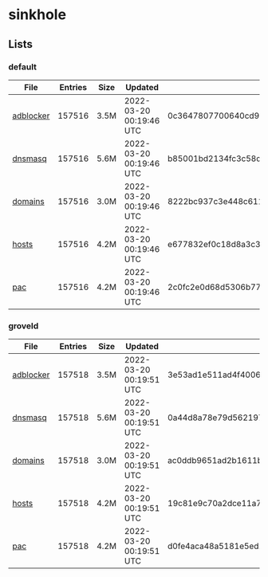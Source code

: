 # sinkhole

## Lists

### default

|File|Entries|Size|Updated|Hash|
|-|-|-|-|-|
|[adblocker](https://raw.githubusercontent.com/groveld/sinkhole/lists/default/adblocker.txt)|157516|3.5M|2022-03-20 00:19:46 UTC|0c3647807700640cd9535d109c18599ee55ddc10e8b46f1bfe247dc7cf8db620|
|[dnsmasq](https://raw.githubusercontent.com/groveld/sinkhole/lists/default/dnsmasq.txt)|157516|5.6M|2022-03-20 00:19:46 UTC|b85001bd2134fc3c58d071ddd4f641277ea86d3104513a4cd1f81de16d29ea80|
|[domains](https://raw.githubusercontent.com/groveld/sinkhole/lists/default/domains.txt)|157516|3.0M|2022-03-20 00:19:46 UTC|8222bc937c3e448c611d1f79be44cf567ec62d67f516891e45ec1f62b5f86591|
|[hosts](https://raw.githubusercontent.com/groveld/sinkhole/lists/default/hosts.txt)|157516|4.2M|2022-03-20 00:19:46 UTC|e677832ef0c18d8a3c384cbf35449fbcbe4b3752955c11cc66c4549ed0ef6a38|
|[pac](https://raw.githubusercontent.com/groveld/sinkhole/lists/default/pac.txt)|157516|4.2M|2022-03-20 00:19:46 UTC|2c0fc2e0d68d5306b77c7c5e095120e609e10b7ba9f8bdba650ea67cd69a7b71|

### groveld

|File|Entries|Size|Updated|Hash|
|-|-|-|-|-|
|[adblocker](https://raw.githubusercontent.com/groveld/sinkhole/lists/groveld/adblocker.txt)|157518|3.5M|2022-03-20 00:19:51 UTC|3e53ad1e511ad4f4006a5395b988def3f4638d383ac9bb3ad1df1bfb92d081a5|
|[dnsmasq](https://raw.githubusercontent.com/groveld/sinkhole/lists/groveld/dnsmasq.txt)|157518|5.6M|2022-03-20 00:19:51 UTC|0a44d8a78e79d562197d70963042b1ee8019e425d00dbe5dc6b72d00c24d3bee|
|[domains](https://raw.githubusercontent.com/groveld/sinkhole/lists/groveld/domains.txt)|157518|3.0M|2022-03-20 00:19:51 UTC|ac0ddb9651ad2b1611bb58b73ef904676b6b529c5118d1dc06cc076c563e6ced|
|[hosts](https://raw.githubusercontent.com/groveld/sinkhole/lists/groveld/hosts.txt)|157518|4.2M|2022-03-20 00:19:51 UTC|19c81e9c70a2dce11a7f2d6462227c4043f8f332e6f1d30786de2350a1faffc5|
|[pac](https://raw.githubusercontent.com/groveld/sinkhole/lists/groveld/pac.txt)|157518|4.2M|2022-03-20 00:19:51 UTC|d0fe4aca48a5181e5ed23c941f1309391601907a866617fec9dc64b9be24bc1d|
